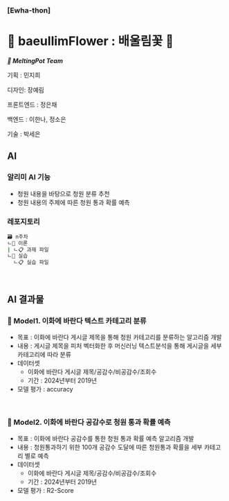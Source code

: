 ### [Ewha-thon]

# **🌸 baeullimFlower : 배울림꽃 🌸**

***🍯 MeltingPot Team***

기획 :  민지희 

디자인: 장예림

프론트엔드 : 정은채

백엔드 : 이한나, 정소은

기술 : 박세은


## AI

### 알리미 AI 기능
- 청원 내용을 바탕으로 청원 분류 추천
- 청원 내용의 주제에 따른 청원 통과 확률 예측

### 레포지토리
```bash
🗃 n주차
ㄴ📁 이론
| ㄴ📋 과제 파일
ㄴ📁 실습
  ㄴ📋 실습 파일 
```

<br>

## AI 결과물
### 🤖 Model1. 이화에 바란다 텍스트 카테고리 분류
- 목표 : 이화에 바란다 게시글 제목을 통해 청원 카테고리를 분류하는 알고리즘 개발
- 내용 : 게시글 제목을 피처 벡터화한 후 머신러닝 텍스트분석을 통해 게시글을 세부 카테고리에 따라 분류
- 데이터셋
  - 이화에 바란다 게시글 제목/공감수/비공감수/조회수
  - 기간 : 2024년부터 2019년
- 모델 평가 : accuracy

<br>

### 🤖 Model2. 이화에 바란다 공감수로 청원 통과 확률 예측
- 목표 : 이화에 바란다 공감수를 통한 청원 통과 확률 예측 알고리즘 개발
- 내용 : 청원통과하기 위한 100개 공감수 도달에 따른 청원통과 확률을 세부 카테고리 별로 예측
- 데이터셋
  - 이화에 바란다 게시글 제목/공감수/비공감수/조회수
  - 기간 : 2024년부터 2019년
- 모델 평가 : R2-Score
